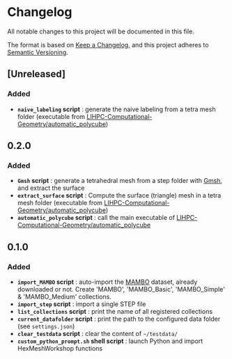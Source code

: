 # Changelog

All notable changes to this project will be documented in this file.

The format is based on [Keep a Changelog](https://keepachangelog.com/en/1.0.0/),
and this project adheres to [Semantic Versioning](https://semver.org/spec/v2.0.0.html).

## [Unreleased]

### Added

- **`naive_labeling` script** : generate the naive labeling from a tetra mesh folder (executable from [LIHPC-Computational-Geometry/automatic_polycube](https://github.com/LIHPC-Computational-Geometry/automatic_polycube))

## 0.2.0

### Added

- **`Gmsh` script** : generate a tetrahedral mesh from a step folder with [Gmsh](https://gmsh.info/), and extract the surface
- **`extract_surface` script** : Compute the surface (triangle) mesh in a tetra mesh folder (executable from [LIHPC-Computational-Geometry/automatic_polycube](https://github.com/LIHPC-Computational-Geometry/automatic_polycube))
- **`automatic_polycube` script** : call the main executable of [LIHPC-Computational-Geometry/automatic_polycube](https://github.com/LIHPC-Computational-Geometry/automatic_polycube)

## 0.1.0

### Added

- **`import_MAMBO` script** : auto-import the [MAMBO](https://gitlab.com/franck.ledoux/mambo) dataset, already downloaded or not. Create 'MAMBO', 'MAMBO_Basic', 'MAMBO_Simple' & 'MAMBO_Medium' collections.
- **`import_step` script** : import a single STEP file
- **`list_collections` script** : print the name of all registered collections
- **`current_datafolder` script** : print the path to the configured data folder (see `settings.json`)
- **`clear_testdata` script** : clear the content of `~/testdata/`
- **`custom_python_prompt.sh` shell script** : launch Python and import HexMeshWorkshop functions